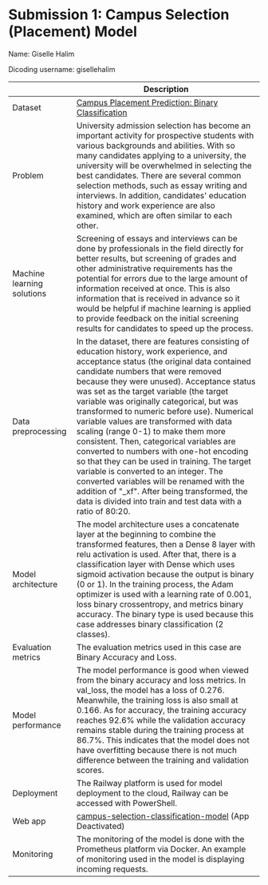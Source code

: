 # Submission 1: Campus Selection (Placement) Model
Name: Giselle Halim

Dicoding username: gisellehalim

| | Description |
| ----------- | ----------- |
| Dataset | [Campus Placement Prediction: Binary Classification](https://www.kaggle.com/datasets/meruvulikith/campus-selection-classification-dataset) |
| Problem | University admission selection has become an important activity for prospective students with various backgrounds and abilities. With so many candidates applying to a university, the university will be overwhelmed in selecting the best candidates. There are several common selection methods, such as essay writing and interviews. In addition, candidates' education history and work experience are also examined, which are often similar to each other. |
| Machine learning solutions | Screening of essays and interviews can be done by professionals in the field directly for better results, but screening of grades and other administrative requirements has the potential for errors due to the large amount of information received at once. This is also information that is received in advance so it would be helpful if machine learning is applied to provide feedback on the initial screening results for candidates to speed up the process. |
| Data preprocessing | In the dataset, there are features consisting of education history, work experience, and acceptance status (the original data contained candidate numbers that were removed because they were unused). Acceptance status was set as the target variable (the target variable was originally categorical, but was transformed to numeric before use). Numerical variable values are transformed with data scaling (range 0-1) to make them more consistent. Then, categorical variables are converted to numbers with one-hot encoding so that they can be used in training. The target variable is converted to an integer. The converted variables will be renamed with the addition of "_xf". After being transformed, the data is divided into train and test data with a ratio of 80:20. |
| Model architecture | The model architecture uses a concatenate layer at the beginning to combine the transformed features, then a Dense 8 layer with relu activation is used. After that, there is a classification layer with Dense which uses sigmoid activation because the output is binary (0 or 1). In the training process, the Adam optimizer is used with a learning rate of 0.001, loss binary crossentropy, and metrics binary accuracy. The binary type is used because this case addresses binary classification (2 classes). |
| Evaluation metrics | The evaluation metrics used in this case are Binary Accuracy and Loss.
| Model performance | The model performance is good when viewed from the binary accuracy and loss metrics. In val_loss, the model has a loss of 0.276. Meanwhile, the training loss is also small at 0.166. As for accuracy, the training accuracy reaches 92.6% while the validation accuracy remains stable during the training process at 86.7%. This indicates that the model does not have overfitting because there is not much difference between the training and validation scores.|
| Deployment | The Railway platform is used for model deployment to the cloud, Railway can be accessed with PowerShell. |
| Web app | [campus-selection-classification-model](https://campus-selection-classification-production.up.railway.app/v1/models/campus-selection-classification-model/metadata) (App Deactivated) 
| Monitoring | The monitoring of the model is done with the Prometheus platform via Docker. An example of monitoring used in the model is displaying incoming requests. |
